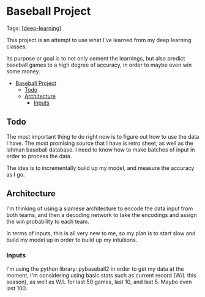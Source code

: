 ---
---

# Baseball Project

Tags: [[deep-learning]]

This project is an attempt to use what I've learned from my deep learning classes.

Its purpose or goal is to not only cement the learnings, but also predict baseball games to a high degree of accuracy, in order to maybe even win some money.

- [Baseball Project](#baseball-project)
  - [Todo](#todo)
  - [Architecture](#architecture)
    - [Inputs](#inputs)

## Todo

The most important thing to do right now is to figure out how to use the data I have. The most promising source that I have is retro sheet, as well as the lahman baseball database. I need to know how to make batches of input in order to process the data.

The idea is to incrementally build up my model, and measure the accuracy as I go.

## Architecture

I'm thinking of using a siamese architecture to encode the data input from both teams, and then a decoding network to take the encodings and assign the win probability to each team.

In terms of inputs, this is all very new to me, so my plan is to start slow and build my model up in order to build up my intuitions.

### Inputs

I'm using the python library: pybaseball2 in order to get my data at the moment, I'm considering using basic stats such as current record (W/L this season), as well as W/L for last 50 games, last 10, and last 5. Maybe even last 100.

[//begin]: # "Autogenerated link references for markdown compatibility"
[deep-learning]: deep-learning "Deep Learning"
[//end]: # "Autogenerated link references"